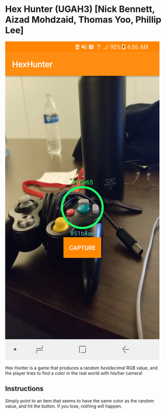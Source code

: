 # Hex Hunter (UGAH3) [Nick Bennett, Aizad Mohdzaid, Thomas Yoo, Phillip Lee]
![](Screenshot_20180211-040638.png)

Hex Hunter is a game that produces a random *hexidecimal* RGB value, and the player tries to find a color in the real world with his/her camera! 

## Instructions
Simply point to an item that seems to have the same color as the random value, and hit the button. If you lose, nothing will happen.
